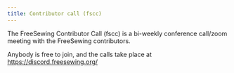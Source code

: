 ```yaml
---
title: Contributor call (fscc)
---
```


The FreeSewing Contributor Call (fscc) is a
bi-weekly conference call/zoom meeting with the FreeSewing contributors.

Anybody is free to join, and the calls take place at https://discord.freesewing.org/
